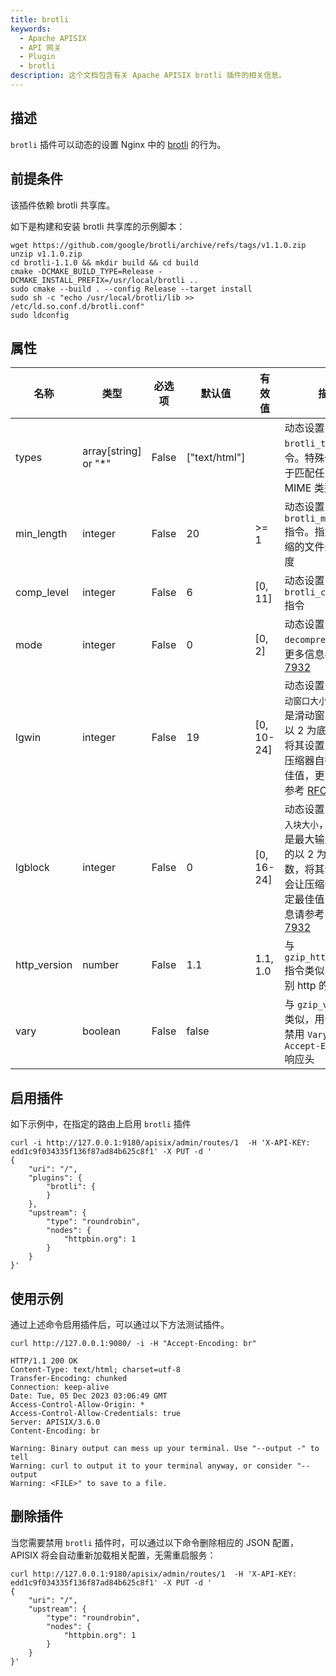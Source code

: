 ```yaml
---
title: brotli
keywords:
  - Apache APISIX
  - API 网关
  - Plugin
  - brotli
description: 这个文档包含有关 Apache APISIX brotli 插件的相关信息。
---
```


<!--
#
# Licensed to the Apache Software Foundation (ASF) under one or more
# contributor license agreements.  See the NOTICE file distributed with
# this work for additional information regarding copyright ownership.
# The ASF licenses this file to You under the Apache License, Version 2.0
# (the "License"); you may not use this file except in compliance with
# the License.  You may obtain a copy of the License at
#
#     http://www.apache.org/licenses/LICENSE-2.0
#
# Unless required by applicable law or agreed to in writing, software
# distributed under the License is distributed on an "AS IS" BASIS,
# WITHOUT WARRANTIES OR CONDITIONS OF ANY KIND, either express or implied.
# See the License for the specific language governing permissions and
# limitations under the License.
#
-->

## 描述

`brotli` 插件可以动态的设置 Nginx 中的 [brotli](https://github.com/google/ngx_brotli) 的行为。

## 前提条件

该插件依赖 brotli 共享库。

如下是构建和安装 brotli 共享库的示例脚本：

``` shell
wget https://github.com/google/brotli/archive/refs/tags/v1.1.0.zip
unzip v1.1.0.zip
cd brotli-1.1.0 && mkdir build && cd build
cmake -DCMAKE_BUILD_TYPE=Release -DCMAKE_INSTALL_PREFIX=/usr/local/brotli ..
sudo cmake --build . --config Release --target install
sudo sh -c "echo /usr/local/brotli/lib >> /etc/ld.so.conf.d/brotli.conf"
sudo ldconfig
```

## 属性

| 名称           | 类型                   | 必选项   | 默认值           | 有效值 | 描述                                                                                                                            |
|--------------|----------------------|-------|---------------|--------------|-------------------------------------------------------------------------------------------------------------------------------|
| types        | array[string] or "*" | False | ["text/html"] |              | 动态设置 `brotli_types` 指令。特殊值 `"*"` 用于匹配任意的 MIME 类型                                                                              |
| min_length   | integer              | False | 20            | >= 1         | 动态设置 `brotli_min_length` 指令。指定进行压缩的文件最小的长度                                                                                    |
| comp_level   | integer              | False | 6             | [0, 11]      | 动态设置 `brotli_comp_level` 指令                                                                                                   |
| mode         | integer              | False | 0             | [0, 2]       | 动态设置 `brotli decompress mode`，更多信息参考 [RFC 7932](https://tools.ietf.org/html/rfc7932)                                          |
| lgwin        | integer              | False | 19            | [0, 10-24]   | 动态设置 `Brotli滑动窗口大小`，`lgwin` 是滑动窗口大小的以 2 为底的对数，将其设置为 0 会让压缩器自行决定最佳值，更多信息请参考 [RFC 7932](https://tools.ietf.org/html/rfc7932)    |
| lgblock      | integer              | False | 0             | [0, 16-24]   | 动态设置 `Brotli输入块大小`，`lgblock` 是最大输入块大小的以 2 为底的对数，将其设置为 0 会让压缩器自行决定最佳值，更多信息请参考 [RFC 7932](https://tools.ietf.org/html/rfc7932)	 |
| http_version | number               | False | 1.1           | 1.1, 1.0     | 与 `gzip_http_version` 指令类似，用于识别 http 的协议版本                                                                                    |
| vary         | boolean              | False | false         |              | 与 `gzip_vary` 指令类似，用于启用或禁用 `Vary: Accept-Encoding` 响应头                                                                        |

## 启用插件

如下示例中，在指定的路由上启用 `brotli` 插件

```shell
curl -i http://127.0.0.1:9180/apisix/admin/routes/1  -H 'X-API-KEY: edd1c9f034335f136f87ad84b625c8f1' -X PUT -d '
{
    "uri": "/",
    "plugins": {
        "brotli": {
        }
    },
    "upstream": {
        "type": "roundrobin",
        "nodes": {
            "httpbin.org": 1
        }
    }
}'
```

## 使用示例

通过上述命令启用插件后，可以通过以下方法测试插件。

```shell
curl http://127.0.0.1:9080/ -i -H "Accept-Encoding: br"
```

```
HTTP/1.1 200 OK
Content-Type: text/html; charset=utf-8
Transfer-Encoding: chunked
Connection: keep-alive
Date: Tue, 05 Dec 2023 03:06:49 GMT
Access-Control-Allow-Origin: *
Access-Control-Allow-Credentials: true
Server: APISIX/3.6.0
Content-Encoding: br

Warning: Binary output can mess up your terminal. Use "--output -" to tell
Warning: curl to output it to your terminal anyway, or consider "--output
Warning: <FILE>" to save to a file.
```

## 删除插件

当您需要禁用 `brotli` 插件时，可以通过以下命令删除相应的 JSON 配置，APISIX 将会自动重新加载相关配置，无需重启服务：

```shell
curl http://127.0.0.1:9180/apisix/admin/routes/1  -H 'X-API-KEY: edd1c9f034335f136f87ad84b625c8f1' -X PUT -d '
{
    "uri": "/",
    "upstream": {
        "type": "roundrobin",
        "nodes": {
            "httpbin.org": 1
        }
    }
}'
```

